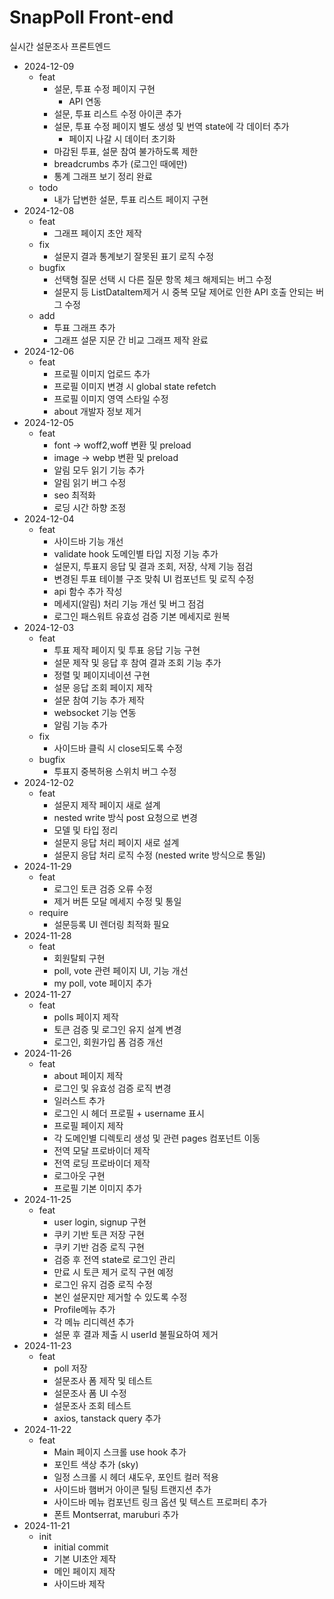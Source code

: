 # SnapPoll Front-end

실시간 설문조사 프론트엔드

- 2024-12-09
  - feat
    - 설문, 투표 수정 페이지 구현
      - API 연동
    - 설문, 투표 리스트 수정 아이콘 추가
    - 설문, 투표 수정 페이지 별도 생성 및 번역 state에 각 데이터 추가
      - 페이지 나갈 시 데이터 초기화
    - 마감된 투표, 설문 참여 불가하도록 제한
    - breadcrumbs 추가 (로그인 때에만)
    - 통계 그래프 보기 정리 완료
  - todo
    - 내가 답변한 설문, 투표 리스트 페이지 구현
- 2024-12-08
  - feat
    - 그래프 페이지 초안 제작
  - fix
    - 설문지 결과 통계보기 잘못된 표기 로직 수정
  - bugfix
    - 선택형 질문 선택 시 다른 질문 항목 체크 해제되는 버그 수정
    - 설문지 등 ListDataItem제거 시 중복 모달 제어로 인한 API 호출 안되는 버그 수정
  - add
    - 투표 그래프 추가
    - 그래프 설문 지문 간 비교 그래프 제작 완료
- 2024-12-06
  - feat
    - 프로필 이미지 업로드 추가
    - 프로필 이미지 변경 시 global state refetch
    - 프로필 이미지 영역 스타일 수정
    - about 개발자 정보 제거
- 2024-12-05
  - feat
    - font -> woff2,woff 변환 및 preload
    - image -> webp 변환 및 preload
    - 알림 모두 읽기 기능 추가
    - 알림 읽기 버그 수정
    - seo 최적화
    - 로딩 시간 하향 조정
- 2024-12-04
  - feat
    - 사이드바 기능 개선
    - validate hook 도메인별 타입 지정 기능 추가
    - 설문지, 투표지 응답 및 결과 조회, 저장, 삭제 기능 점검
    - 변경된 투표 테이블 구조 맞춰 UI 컴포넌트 및 로직 수정
    - api 함수 추가 작성
    - 메세지(알림) 처리 기능 개선 및 버그 점검
    - 로그인 패스워트 유효성 검증 기본 메세지로 원복
- 2024-12-03
  - feat
    - 투표 제작 페이지 및 투표 응답 기능 구현
    - 설문 제작 및 응답 후 참여 결과 조회 기능 추가
    - 정렬 및 페이지네이션 구현
    - 설문 응답 조회 페이지 제작
    - 설문 참여 기능 추가 제작
    - websocket 기능 연동
    - 알림 기능 추가
  - fix
    - 사이드바 클릭 시 close되도록 수정
  - bugfix
    - 투표지 중복허용 스위치 버그 수정
- 2024-12-02
  - feat
    - 설문지 제작 페이지 새로 설계
    - nested write 방식 post 요청으로 변경
    - 모델 및 타입 정리
    - 설문지 응답 처리 페이지 새로 설계
    - 설문지 응답 처리 로직 수정 (nested write 방식으로 통일)
- 2024-11-29
  - feat
    - 로그인 토큰 검증 오류 수정
    - 제거 버튼 모달 메세지 수정 및 통일
  - require
    - 설문등록 UI 렌더링 최적화 필요
- 2024-11-28
  - feat
    - 회원탈퇴 구현
    - poll, vote 관련 페이지 UI, 기능 개선
    - my poll, vote 페이지 추가
- 2024-11-27
  - feat
    - polls 페이지 제작
    - 토큰 검증 및 로그인 유지 설계 변경
    - 로그인, 회원가입 폼 검증 개선
- 2024-11-26
  - feat
    - about 페이지 제작
    - 로그인 및 유효성 검증 로직 변경
    - 일러스트 추가
    - 로그인 시 헤더 프로필 + username 표시
    - 프로필 페이지 제작
    - 각 도메인별 디렉토리 생성 및 관련 pages 컴포넌트 이동
    - 전역 모달 프로바이더 제작
    - 전역 로딩 프로바이더 제작
    - 로그아웃 구현
    - 프로필 기본 이미지 추가
- 2024-11-25
  - feat
    - user login, signup 구현
    - 쿠키 기반 토큰 저장 구현
    - 쿠키 기반 검증 로직 구현
    - 검증 후 전역 state로 로그인 관리
    - 만료 시 토큰 제거 로직 구현 예정
    - 로그인 유지 검증 로직 수정
    - 본인 설문지만 제거할 수 있도록 수정
    - Profile메뉴 추가
    - 각 메뉴 리디렉션 추가
    - 설문 후 결과 제출 시 userId 불필요하여 제거
- 2024-11-23
  - feat
    - poll 저장
    - 설문조사 폼 제작 및 테스트
    - 설문조사 폼 UI 수정
    - 설문조사 조회 테스트
    - axios, tanstack query 추가
- 2024-11-22
  - feat
    - Main 페이지 스크롤 use hook 추가
    - 포인트 색상 추가 (sky)
    - 일정 스크롤 시 헤더 섀도우, 포인트 컬러 적용
    - 사이드바 햄버거 아이콘 틸팅 트랜지션 추가
    - 사이드바 메뉴 컴포넌트 링크 옵션 및 텍스트 프로퍼티 추가
    - 폰트 Montserrat, maruburi 추가
- 2024-11-21
  - init
    - initial commit
    - 기본 UI초안 제작
    - 메인 페이지 제작
    - 사이드바 제작
